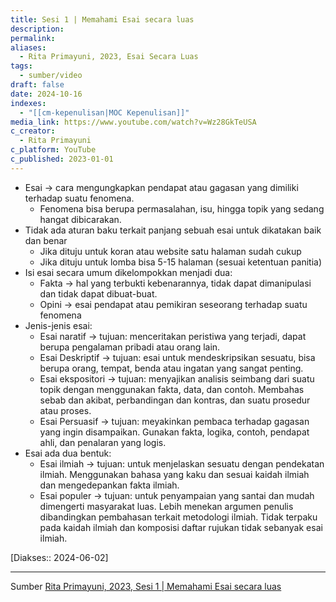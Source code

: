 ```yaml
---
title: Sesi 1 | Memahami Esai secara luas
description: 
permalink: 
aliases:
  - Rita Primayuni, 2023, Esai Secara Luas
tags:
  - sumber/video
draft: false
date: 2024-10-16
indexes:
  - "[[cm-kepenulisan|MOC Kepenulisan]]"
media_link: https://www.youtube.com/watch?v=Wz28GkTeUSA
c_creator:
  - Rita Primayuni
c_platform: YouTube
c_published: 2023-01-01
---
```


- Esai → cara mengungkapkan pendapat atau gagasan yang dimiliki terhadap suatu fenomena.
	- Fenomena bisa berupa permasalahan, isu, hingga topik yang sedang hangat dibicarakan.
- Tidak ada aturan baku terkait panjang sebuah esai untuk dikatakan baik dan benar
	- Jika dituju untuk koran atau website satu halaman sudah cukup
	- Jika dituju untuk lomba bisa 5-15 halaman (sesuai ketentuan panitia)
- Isi esai secara umum dikelompokkan menjadi dua:
	- Fakta → hal yang terbukti kebenarannya, tidak dapat dimanipulasi dan tidak dapat dibuat-buat.
	- Opini → esai pendapat atau pemikiran seseorang terhadap suatu fenomena
- Jenis-jenis esai:
	- Esai naratif → tujuan: menceritakan peristiwa yang terjadi, dapat berupa pengalaman pribadi atau orang lain.
	- Esai Deskriptif → tujuan: esai untuk mendeskripsikan sesuatu, bisa berupa orang, tempat, benda atau ingatan yang sangat penting.
	- Esai ekspositori → tujuan: menyajikan analisis seimbang dari suatu topik dengan menggunakan fakta, data, dan contoh. Membahas sebab dan akibat, perbandingan dan kontras, dan suatu prosedur atau proses. 
	- Esai Persuasif → tujuan: meyakinkan pembaca terhadap gagasan yang ingin disampaikan. Gunakan fakta, logika, contoh, pendapat ahli, dan penalaran yang logis.
- Esai ada dua bentuk:
	- Esai ilmiah → tujuan: untuk menjelaskan sesuatu dengan pendekatan ilmiah. Menggunakan bahasa yang kaku dan sesuai kaidah ilmiah dan mengedepankan fakta ilmiah.
	- Esai populer → tujuan: untuk penyampaian yang santai dan mudah dimengerti masyarakat luas. Lebih menekan argumen penulis dibandingkan pembahasan terkait metodologi ilmiah. Tidak terpaku pada kaidah ilmiah dan komposisi daftar rujukan tidak sebanyak esai ilmiah.

[Diakses:: 2024-06-02]



---
Sumber [Rita Primayuni, 2023, Sesi 1 | Memahami Esai secara luas](https://www.youtube.com/watch?v=Wz28GkTeUSA)